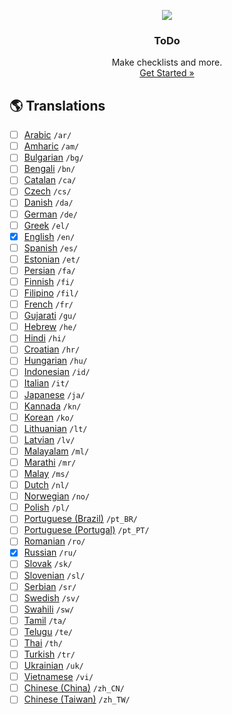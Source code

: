<p align="center">
    <a href="https://github.com/victor-savinov/to-do">
        <img src="https://github.com/victor-savinov/icons/blob/master/to-do/raised-128.png">
    </a>
</p>

<h3 align="center">ToDo</h3>

<p align="center">
    Make checklists and more.
    <br>
    <a href="https://chrome.google.com/webstore/detail/to-do/mniboiicchcpkffcdlaocnkfpbdihgii">Get Started »</a>
</p>

## :earth_americas: Translations
- [ ] [Arabic](https://github.com/victor-savinov/todo/tree/master/_locales/ar/messages.json) `/ar/`
- [ ] [Amharic](https://github.com/victor-savinov/todo/tree/master/_locales/am/messages.json) `/am/`
- [ ] [Bulgarian](https://github.com/victor-savinov/todo/tree/master/_locales/bg/messages.json) `/bg/`
- [ ] [Bengali](https://github.com/victor-savinov/todo/tree/master/_locales/bn/messages.json) `/bn/`
- [ ] [Catalan](https://github.com/victor-savinov/todo/tree/master/_locales/ca/messages.json) `/ca/`
- [ ] [Czech](https://github.com/victor-savinov/todo/tree/master/_locales/cs/messages.json) `/cs/`
- [ ] [Danish](https://github.com/victor-savinov/todo/tree/master/_locales/da/messages.json) `/da/`
- [ ] [German](https://github.com/victor-savinov/todo/tree/master/_locales/de/messages.json) `/de/`
- [ ] [Greek](https://github.com/victor-savinov/todo/tree/master/_locales/el/messages.json) `/el/`
- [x] [English](https://github.com/victor-savinov/todo/tree/master/_locales/en/messages.json) `/en/`
- [ ] [Spanish](https://github.com/victor-savinov/todo/tree/master/_locales/es/messages.json) `/es/`
- [ ] [Estonian](https://github.com/victor-savinov/todo/tree/master/_locales/et/messages.json) `/et/`
- [ ] [Persian](https://github.com/victor-savinov/todo/tree/master/_locales/fa/messages.json) `/fa/`
- [ ] [Finnish](https://github.com/victor-savinov/todo/tree/master/_locales/fi/messages.json) `/fi/`
- [ ] [Filipino](https://github.com/victor-savinov/todo/tree/master/_locales/fil/messages.json) `/fil/`
- [ ] [French](https://github.com/victor-savinov/todo/tree/master/_locales/fr/messages.json) `/fr/`
- [ ] [Gujarati](https://github.com/victor-savinov/todo/tree/master/_locales/gu/messages.json) `/gu/`
- [ ] [Hebrew](https://github.com/victor-savinov/todo/tree/master/_locales/he/messages.json) `/he/`
- [ ] [Hindi](https://github.com/victor-savinov/todo/tree/master/_locales/hi/messages.json) `/hi/`
- [ ] [Croatian](https://github.com/victor-savinov/todo/tree/master/_locales/hr/messages.json) `/hr/`
- [ ] [Hungarian](https://github.com/victor-savinov/todo/tree/master/_locales/hu/messages.json) `/hu/`
- [ ] [Indonesian](https://github.com/victor-savinov/todo/tree/master/_locales/id/messages.json) `/id/`
- [ ] [Italian](https://github.com/victor-savinov/todo/tree/master/_locales/it/messages.json) `/it/`
- [ ] [Japanese](https://github.com/victor-savinov/todo/tree/master/_locales/ja/messages.json) `/ja/`
- [ ] [Kannada](https://github.com/victor-savinov/todo/tree/master/_locales/kn/messages.json) `/kn/`
- [ ] [Korean](https://github.com/victor-savinov/todo/tree/master/_locales/ko/messages.json) `/ko/`
- [ ] [Lithuanian](https://github.com/victor-savinov/todo/tree/master/_locales/lt/messages.json) `/lt/`
- [ ] [Latvian](https://github.com/victor-savinov/todo/tree/master/_locales/lv/messages.json) `/lv/`
- [ ] [Malayalam](https://github.com/victor-savinov/todo/tree/master/_locales/ml/messages.json) `/ml/`
- [ ] [Marathi](https://github.com/victor-savinov/todo/tree/master/_locales/mr/messages.json) `/mr/`
- [ ] [Malay](https://github.com/victor-savinov/todo/tree/master/_locales/ms/messages.json) `/ms/`
- [ ] [Dutch](https://github.com/victor-savinov/todo/tree/master/_locales/nl/messages.json) `/nl/`
- [ ] [Norwegian](https://github.com/victor-savinov/todo/tree/master/_locales/no/messages.json) `/no/`
- [ ] [Polish](https://github.com/victor-savinov/todo/tree/master/_locales/pl/messages.json) `/pl/`
- [ ] [Portuguese (Brazil)](https://github.com/victor-savinov/todo/tree/master/_locales/pt_BR/messages.json) `/pt_BR/`
- [ ] [Portuguese (Portugal)](https://github.com/victor-savinov/todo/tree/master/_locales/pt_PT/messages.json) `/pt_PT/`
- [ ] [Romanian](https://github.com/victor-savinov/todo/tree/master/_locales/ro/messages.json) `/ro/`
- [x] [Russian](https://github.com/victor-savinov/todo/tree/master/_locales/ru/messages.json) `/ru/`
- [ ] [Slovak](https://github.com/victor-savinov/todo/tree/master/_locales/sk/messages.json) `/sk/`
- [ ] [Slovenian](https://github.com/victor-savinov/todo/tree/master/_locales/sl/messages.json) `/sl/`
- [ ] [Serbian](https://github.com/victor-savinov/todo/tree/master/_locales/sr/messages.json) `/sr/`
- [ ] [Swedish](https://github.com/victor-savinov/todo/tree/master/_locales/sv/messages.json) `/sv/`
- [ ] [Swahili](https://github.com/victor-savinov/todo/tree/master/_locales/sw/messages.json) `/sw/`
- [ ] [Tamil](https://github.com/victor-savinov/todo/tree/master/_locales/ta/messages.json) `/ta/`
- [ ] [Telugu](https://github.com/victor-savinov/todo/tree/master/_locales/te/messages.json) `/te/`
- [ ] [Thai](https://github.com/victor-savinov/todo/tree/master/_locales/th/messages.json) `/th/`
- [ ] [Turkish](https://github.com/victor-savinov/todo/tree/master/_locales/tr/messages.json) `/tr/`
- [ ] [Ukrainian](https://github.com/victor-savinov/todo/tree/master/_locales/uk/messages.json) `/uk/`
- [ ] [Vietnamese](https://github.com/victor-savinov/todo/tree/master/_locales/vi/messages.json) `/vi/`
- [ ] [Chinese (China)](https://github.com/victor-savinov/todo/tree/master/_locales/zh_CN/messages.json) `/zh_CN/`
- [ ] [Chinese (Taiwan)](https://github.com/victor-savinov/todo/tree/master/_locales/zh_TW/messages.json) `/zh_TW/`
